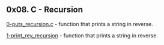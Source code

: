 ## 0x08. C - Recursion

[0-puts_recursion.c](./0-puts_recursion.c) - function that prints a string in reverse.

[1-print_rev_recursion](./1-print_rev_recursion) - function that prints a string in reverse.


